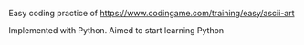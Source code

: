 Easy coding practice of https://www.codingame.com/training/easy/ascii-art

Implemented with Python. Aimed to start learning Python
